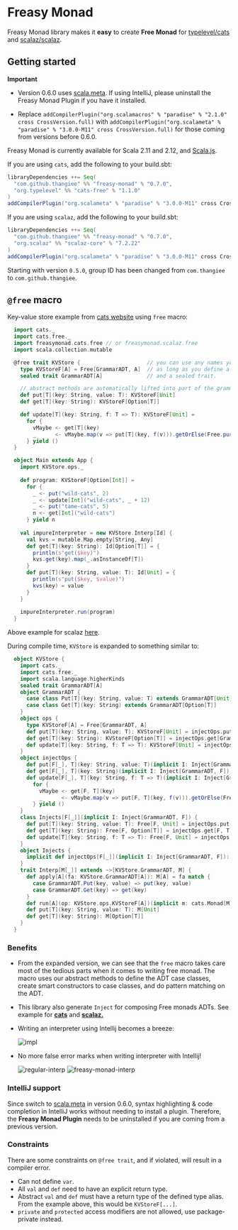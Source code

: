 # Freasy Monad
Freasy Monad library makes it **easy** to create **Free Monad** for [typelevel/cats](https://github.com/typelevel/cats)
and [scalaz/scalaz](https://github.com/scalaz/scalaz). 

## Getting started

**Important** 
* Version 0.6.0 uses [scala.meta](http://scalameta.org/). If using IntelliJ, please uninstall the 
Freasy Monad Plugin if you have it installed. 

* Replace `addCompilerPlugin("org.scalamacros" % "paradise" % "2.1.0" cross CrossVersion.full)` with
  `addCompilerPlugin("org.scalameta" % "paradise" % "3.0.0-M11" cross CrossVersion.full)` for those 
  coming from versions before 0.6.0.

Freasy Monad is currently available for Scala 2.11 and 2.12, and [Scala.js](http://www.scala-js.org/).

If you are using `cats`, add the following to your build.sbt: 

```scala
libraryDependencies ++= Seq(
  "com.github.thangiee" %% "freasy-monad" % "0.7.0",
  "org.typelevel" %% "cats-free" % "1.1.0"
)
addCompilerPlugin("org.scalameta" % "paradise" % "3.0.0-M11" cross CrossVersion.full)
```

If you are using `scalaz`, add the following to your build.sbt: 
```scala
libraryDependencies ++= Seq(
  "com.github.thangiee" %% "freasy-monad" % "0.7.0",
  "org.scalaz" %% "scalaz-core" % "7.2.22"
)
addCompilerPlugin("org.scalameta" % "paradise" % "3.0.0-M11" cross CrossVersion.full)
```

Starting with version `0.5.0`, group ID has been changed from `com.thangiee` to `com.github.thangiee`.

## `@free` macro
Key-value store example from [cats website](http://typelevel.org/cats/datatypes/freemonad.html) using `free` macro:

```scala
  import cats._
  import cats.free._
  import freasymonad.cats.free // or freasymonad.scalaz.free
  import scala.collection.mutable

  @free trait KVStore {                     // you can use any names you like
    type KVStoreF[A] = Free[GrammarADT, A]  // as long as you define a type alias for Free 
    sealed trait GrammarADT[A]              // and a sealed trait.

    // abstract methods are automatically lifted into part of the grammar ADT
    def put[T](key: String, value: T): KVStoreF[Unit]
    def get[T](key: String): KVStoreF[Option[T]]

    def update[T](key: String, f: T => T): KVStoreF[Unit] =
      for {
        vMaybe <- get[T](key)
        _      <- vMaybe.map(v => put[T](key, f(v))).getOrElse(Free.pure(()))
      } yield ()
  }

  object Main extends App {
    import KVStore.ops._
  
    def program: KVStoreF[Option[Int]] =
      for {
        _ <- put("wild-cats", 2)
        _ <- update[Int]("wild-cats", _ + 12)
        _ <- put("tame-cats", 5)
        n <- get[Int]("wild-cats")
      } yield n
  
    val impureInterpreter = new KVStore.Interp[Id] {
      val kvs = mutable.Map.empty[String, Any]
      def get[T](key: String): Id[Option[T]] = {
        println(s"get($key)")
        kvs.get(key).map(_.asInstanceOf[T])
      }
      def put[T](key: String, value: T): Id[Unit] = {
        println(s"put($key, $value)")
        kvs(key) = value
      }
    }
    
    impureInterpreter.run(program)
  }
```
Above example for scalaz [here](https://github.com/Thangiee/Freasy-Monad/blob/meta/jvm/src/test/scala/examples/scalaz/KVStore.scala).

During compile time, `KVStore` is expanded to something similar to:
```scala
  object KVStore {
    import cats._
    import cats.free._
    import scala.language.higherKinds
    sealed trait GrammarADT[A]
    object GrammarADT {
      case class Put[T](key: String, value: T) extends GrammarADT[Unit]
      case class Get[T](key: String) extends GrammarADT[Option[T]]
    }
    object ops {
      type KVStoreF[A] = Free[GrammarADT, A]
      def put[T](key: String, value: T): KVStoreF[Unit] = injectOps.put[GrammarADT, T](key, value)
      def get[T](key: String): KVStoreF[Option[T]] = injectOps.get[GrammarADT, T](key)
      def update[T](key: String, f: T => T): KVStoreF[Unit] = injectOps.update[GrammarADT, T](key, f) 
    }
    object injectOps {
      def put[F[_], T](key: String, value: T)(implicit I: Inject[GrammarADT, F]): Free[F, Unit] = Free.liftF(I.inj(GrammarADT.Put(key, value)));
      def get[F[_], T](key: String)(implicit I: Inject[GrammarADT, F]): Free[F, Option[T]] = Free.liftF(I.inj(GrammarADT.Get(key)));
      def update[F[_], T](key: String, f: T => T)(implicit I: Inject[GrammarADT, F]): Free[F, Unit] =
        for {
          vMaybe <- get[F, T](key)
          _      <- vMaybe.map(v => put[F, T](key, f(v))).getOrElse(Free.pure(()))
        } yield ()
    }
    class Injects[F[_]](implicit I: Inject[GrammarADT, F]) {
      def put[T](key: String, value: T): Free[F, Unit] = injectOps.put[F, T](key, value);
      def get[T](key: String): Free[F, Option[T]] = injectOps.get[F, T](key);
      def update[T](key: String, f: T => T): Free[F, Unit] = injectOps.update[F, T](key, f)
    }
    object Injects {
      implicit def injectOps[F[_]](implicit I: Inject[GrammarADT, F]): Inject[F] = new Inject[F]()
    }
    trait Interp[M[_]] extends ~>[KVStore.GrammarADT, M] {
      def apply[A](fa: KVStore.GrammarADT[A]): M[A] = fa match {
        case GrammarADT.Put(key, value) => put(key, value)
        case GrammarADT.Get(key) => get(key)
      }
      def run[A](op: KVStore.ops.KVStoreF[A])(implicit m: cats.Monad[M]): M[A] = op.foldMap(this)
      def put[T](key: String, value: T): M[Unit]
      def get[T](key: String): M[Option[T]]
    }
  }
```

### Benefits

* From the expanded version, we can see that the `free` macro takes care most of the tedious parts when it
comes to writing free monad. The macro uses our abstract methods to define the ADT case classes, create smart 
constructors to case classes, and do pattern matching on the ADT. 

* This library also generate `Inject` for composing Free monads ADTs. See example for 
[**cats**](https://github.com/Thangiee/Freasy-Monad/blob/meta/jvm/src/test/scala/examples/cats/ComposeFreeMonads.scala) and
[**scalaz.**](https://github.com/Thangiee/Freasy-Monad/blob/meta/jvm/src/test/scala/examples/scalaz/ComposeFreeMonads.scala)

* Writing an interpreter using Intellij becomes a breeze:

  ![impl](https://cloud.githubusercontent.com/assets/4734933/18320271/c2904ed6-74ee-11e6-9202-bdb3fc3dc8c2.gif)

* No more false error marks when writing interpreter with Intellij! 
  
  ![regular-interp](https://cloud.githubusercontent.com/assets/4734933/18316097/f5de4ff0-74de-11e6-8542-00daa28c04c7.png) 
  ![freasy-monad-interp](https://cloud.githubusercontent.com/assets/4734933/18316104/f9025b4a-74de-11e6-8b4f-8414df117cea.png)

### IntelliJ support

Since switch to [scala.meta](http://scalameta.org/) in version 0.6.0, syntax highlighting & code completion in IntelliJ 
works without needing to install a plugin. Therefore, the **Freasy Monad Plugin** needs to be uninstalled if you are 
coming from a previous version. 

### Constraints

There are some constraints on `@free trait`, and if violated, will result in a compiler error.

* Can not define `var`.
* All `val` and `def` need to have an explicit return type.
* Abstract `val` and `def` must have a return type of the defined type alias. From the example above, this would be `KVStoreF[...]`.
* `private` and `protected` access modifiers are not allowed, use package-private instead.
